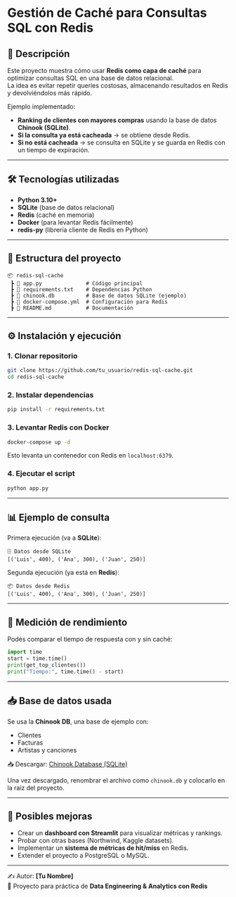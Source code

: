 # Gestión de Caché para Consultas SQL con Redis  

## 📌 Descripción  
Este proyecto muestra cómo usar **Redis como capa de caché** para optimizar consultas SQL en una base de datos relacional.  
La idea es evitar repetir queries costosas, almacenando resultados en Redis y devolviéndolos más rápido.  

Ejemplo implementado:  
- **Ranking de clientes con mayores compras** usando la base de datos **Chinook (SQLite)**.  
- **Si la consulta ya está cacheada** → se obtiene desde Redis.  
- **Si no está cacheada** → se consulta en SQLite y se guarda en Redis con un tiempo de expiración.  

---

## 🛠️ Tecnologías utilizadas
- **Python 3.10+**  
- **SQLite** (base de datos relacional)  
- **Redis** (caché en memoria)  
- **Docker** (para levantar Redis fácilmente)  
- **redis-py** (librería cliente de Redis en Python)  

---

## 📂 Estructura del proyecto
```
📦 redis-sql-cache
 ┣ 📜 app.py              # Código principal
 ┣ 📜 requirements.txt    # Dependencias Python
 ┣ 📜 chinook.db          # Base de datos SQLite (ejemplo)
 ┣ 📜 docker-compose.yml  # Configuración para Redis
 ┣ 📜 README.md           # Documentación
```

---

## ⚙️ Instalación y ejecución

### 1. Clonar repositorio
```bash
git clone https://github.com/tu_usuario/redis-sql-cache.git
cd redis-sql-cache
```

### 2. Instalar dependencias
```bash
pip install -r requirements.txt
```

### 3. Levantar Redis con Docker
```bash
docker-compose up -d
```
Esto levanta un contenedor con Redis en `localhost:6379`.

### 4. Ejecutar el script
```bash
python app.py
```

---

## 📊 Ejemplo de consulta

Primera ejecución (va a **SQLite**):  
```
🗄️ Datos desde SQLite
[('Luis', 400), ('Ana', 300), ('Juan', 250)]
```

Segunda ejecución (ya está en **Redis**):  
```
📦 Datos desde Redis
[('Luis', 400), ('Ana', 300), ('Juan', 250)]
```

---

## 🧪 Medición de rendimiento
Podés comparar el tiempo de respuesta con y sin caché:  

```python
import time
start = time.time()
print(get_top_clientes())
print("Tiempo:", time.time() - start)
```

---

## 📥 Base de datos usada
Se usa la **Chinook DB**, una base de ejemplo con:  
- Clientes  
- Facturas  
- Artistas y canciones  

📥 Descargar: [Chinook Database (SQLite)](https://github.com/lerocha/chinook-database)  

Una vez descargado, renombrar el archivo como `chinook.db` y colocarlo en la raíz del proyecto.  

---

## 🚀 Posibles mejoras
- Crear un **dashboard con Streamlit** para visualizar métricas y rankings.  
- Probar con otras bases (Northwind, Kaggle datasets).  
- Implementar un **sistema de métricas de hit/miss** en Redis.  
- Extender el proyecto a PostgreSQL o MySQL.  

---

✍️ Autor: **[Tu Nombre]**  
📌 Proyecto para práctica de **Data Engineering & Analytics con Redis**
